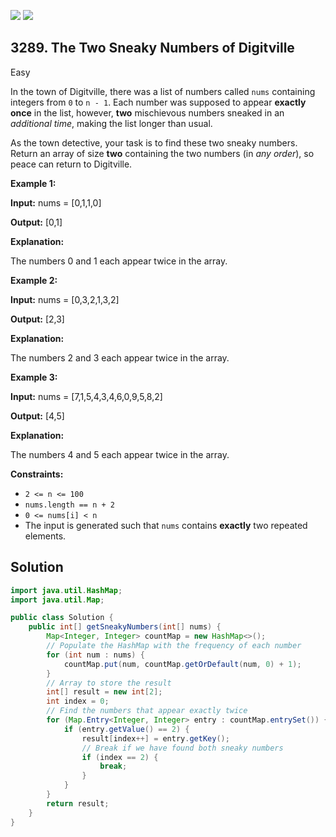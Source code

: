 [![](https://img.shields.io/github/stars/javadev/LeetCode-in-Java?label=Stars&style=flat-square)](https://github.com/javadev/LeetCode-in-Java)
[![](https://img.shields.io/github/forks/javadev/LeetCode-in-Java?label=Fork%20me%20on%20GitHub%20&style=flat-square)](https://github.com/javadev/LeetCode-in-Java/fork)

## 3289\. The Two Sneaky Numbers of Digitville

Easy

In the town of Digitville, there was a list of numbers called `nums` containing integers from `0` to `n - 1`. Each number was supposed to appear **exactly once** in the list, however, **two** mischievous numbers sneaked in an _additional time_, making the list longer than usual.

As the town detective, your task is to find these two sneaky numbers. Return an array of size **two** containing the two numbers (in _any order_), so peace can return to Digitville.

**Example 1:**

**Input:** nums = [0,1,1,0]

**Output:** [0,1]

**Explanation:**

The numbers 0 and 1 each appear twice in the array.

**Example 2:**

**Input:** nums = [0,3,2,1,3,2]

**Output:** [2,3]

**Explanation:**

The numbers 2 and 3 each appear twice in the array.

**Example 3:**

**Input:** nums = [7,1,5,4,3,4,6,0,9,5,8,2]

**Output:** [4,5]

**Explanation:**

The numbers 4 and 5 each appear twice in the array.

**Constraints:**

*   `2 <= n <= 100`
*   `nums.length == n + 2`
*   `0 <= nums[i] < n`
*   The input is generated such that `nums` contains **exactly** two repeated elements.

## Solution

```java
import java.util.HashMap;
import java.util.Map;

public class Solution {
    public int[] getSneakyNumbers(int[] nums) {
        Map<Integer, Integer> countMap = new HashMap<>();
        // Populate the HashMap with the frequency of each number
        for (int num : nums) {
            countMap.put(num, countMap.getOrDefault(num, 0) + 1);
        }
        // Array to store the result
        int[] result = new int[2];
        int index = 0;
        // Find the numbers that appear exactly twice
        for (Map.Entry<Integer, Integer> entry : countMap.entrySet()) {
            if (entry.getValue() == 2) {
                result[index++] = entry.getKey();
                // Break if we have found both sneaky numbers
                if (index == 2) {
                    break;
                }
            }
        }
        return result;
    }
}
```